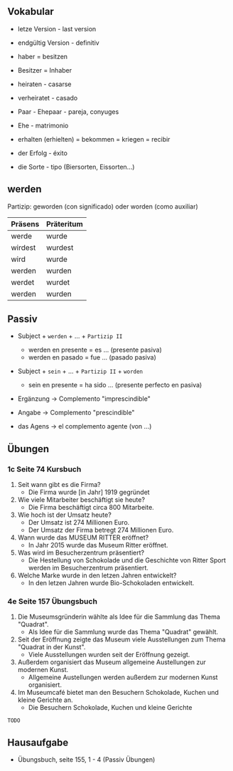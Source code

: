 ## Vokabular
* letze Version - last version
* endgültig Version - definitiv


* haber = besitzen
* Besitzer = Inhaber


* heiraten - casarse
* verheiratet - casado


* Paar - Ehepaar - pareja, conyuges
* Ehe - matrimonio
* erhalten (erhielten) = bekommen = kriegen = recibir
* der Erfolg - éxito
* die Sorte - tipo (Biersorten, Eissorten...)

## werden
Partizip: geworden (con significado) oder worden (como auxiliar)

| Präsens | Präteritum |
| ---     | ---        |
| werde   | wurde      |
| wirdest | wurdest    |
| wird    | wurde      |
| werden  | wurden     |
| werdet  | wurdet     |
| werden  | wurden     |

## Passiv

* Subject + ``werden`` + ... + ``Partizip II``
    * werden en presente = es ... (presente pasiva)
    * werden en pasado = fue ... (pasado pasiva)
* Subject + ``sein`` + ... + ``Partizip II`` + ``worden``
    * sein en presente = ha sido ... (presente perfecto en pasiva)


* Ergänzung -> Complemento "imprescindible"
* Angabe -> Complemento "prescindible"
* das Agens -> el complemento agente (von ...)

## Übungen

### 1c Seite 74 Kursbuch

1. Seit wann gibt es die Firma?
    * Die Firma wurde \[in Jahr\] 1919 gegründet
2. Wie viele Mitarbeiter beschäftigt sie heute?
    * Die Firma beschäftigt circa 800 Mitarbeite.
3. Wie hoch ist der Umsatz heute?
    * Der Umsatz ist 274 Millionen Euro.
    * Der Umsatz der Firma betregt 274 Millionen Euro.
4. Wann wurde das MUSEUM RITTER eröffnet?
    * In Jahr 2015 wurde das Museum Ritter eröffnet.
5. Was wird im Besucherzentrum präsentiert?
    * Die Hestellung von Schokolade und die Geschichte von Ritter Sport werden im Besucherzentrum präsentiert.
6. Welche Marke wurde in den letzen Jahren entwickelt?
    * In den letzen Jahren wurde Bio-Schokoladen entwickelt.

### 4e Seite 157 Übungsbuch

1. Die Museumsgründerin wählte als Idee für die Sammlung das Thema "Quadrat".
    * Als Idee für die Sammlung wurde das Thema "Quadrat" gewählt.
2. Seit der Eröffnung zeigte das Museum viele Ausstellungen zum Thema "Quadrat in der Kunst".
    * Viele Ausstellungen wurden seit der Eröffnung gezeigt.
3. Außerdem organisiert das Museum allgemeine Austellungen zur modernen Kunst.
    * Allgemeine Austellungen werden außerdem zur modernen Kunst organisiert.
4. Im Museumcafé bietet man den Besuchern Schokolade, Kuchen und kleine Gerichte an.
    * Die Besuchern Schokolade, Kuchen und kleine Gerichte 

``TODO``

## Hausaufgabe

* Übungsbuch, seite 155, 1 - 4 (Passiv Übungen)
